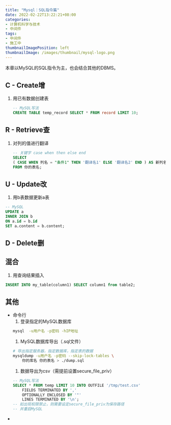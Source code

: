 ```yaml
---
title: "Mysql：SQL指令篇"
date: 2022-02-22T13:22:21+08:00
categories:
- 计算机科学与技术
- 中间件
tags:
- 中间件
- 施工中
thumbnailImagePosition: left
thumbnailImage: /images/thumbnail/mysql-logo.png
---
```

本章以MySQL的SQL指令为主，也会结合其他的DBMS。
<!--more-->
## C - Create增
1. 用已有数据创建表
    ```sql
    -- MySQL写法
    CREATE TABLE temp_record SELECT * FROM record LIMIT 10;
    ```
## R - Retrieve查
1. 对列的值进行翻译
    ```sql
    -- 关键字 case when then else end
    SELECT
	( CASE WHEN 列名 = "条件1" THEN '翻译名1' ELSE '翻译名2' END ) AS 新列名
    FROM 你的表名;
    ```
## U - Update改
1. 用b表数据更新a表
```sql
-- MySQL
UPDATE a
INNER JOIN b
ON a.id = b.id
SET a.content = b.content; 
```

## D - Delete删


## 混合
1. 用查询结果插入
```sql
INSERT INTO my_table(column1) SELECT column1 from table2;
```
## 其他
- 命令行
    1. 登录指定的MySQL数据库
    ```bash
    mysql  -u用户名 -p密码 -hIP地址
    ```
    1. MySQL数据库导出（.sql文件）
    ```bash
    # 导出指定服务器，指定数据库，指定表的数据
    mysqldump -u用户名 -p密码 --skip-lock-tables \
        你的库名 你的表名 > ./dump.sql
    ```
    1. 数据导出为csv（需提前设置secure_file_priv）
    ```sql
    -- MySQL写法
    SELECT * FROM temp LIMIT 10 INTO OUTFILE '/tmp/test.csv'
        FIELDS TERMINATED BY ','
        OPTIONALLY ENCLOSED BY '"'
        LINES TERMINATED BY '\n';
    -- 如出现权限禁止，则需要设定secure_file_priv为保存路径
    -- 并重启MySQL
    ```
- 